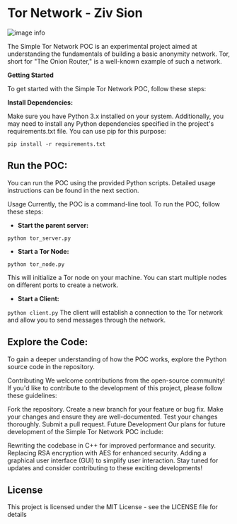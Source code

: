 # Tor Network - Ziv Sion

![image info](https://drawcartoonstyle.com/wp-content/uploads/2022/09/9-add-kawaii-blush-spots-to-the-onion-768x768.jpg)

The Simple Tor Network POC is an experimental project aimed at understanding the fundamentals of building a basic anonymity network. Tor, short for "The Onion Router," is a well-known example of such a network.

**Getting Started**

To get started with the Simple Tor Network POC, follow these steps:

**Install Dependencies:**

Make sure you have Python 3.x installed on your system. Additionally, you may need to install any Python dependencies specified in the project's requirements.txt file. You can use pip for this purpose:

`pip install -r requirements.txt`


## **Run the POC:**

You can run the POC using the provided Python scripts. Detailed usage instructions can be found in the next section.

Usage
Currently, the POC is a command-line tool. To run the POC, follow these steps:

- **Start the parent server:**

`python tor_server.py`

- **Start a Tor Node:**

`python tor_node.py`

This will initialize a Tor node on your machine. You can start multiple nodes on different ports to create a network.

- **Start a Client:**

`python client.py`
The client will establish a connection to the Tor network and allow you to send messages through the network.

## **Explore the Code:**

To gain a deeper understanding of how the POC works, explore the Python source code in the repository.

Contributing
We welcome contributions from the open-source community! If you'd like to contribute to the development of this project, please follow these guidelines:

Fork the repository.
Create a new branch for your feature or bug fix.
Make your changes and ensure they are well-documented.
Test your changes thoroughly.
Submit a pull request.
Future Development
Our plans for future development of the Simple Tor Network POC include:

Rewriting the codebase in C++ for improved performance and security.
Replacing RSA encryption with AES for enhanced security.
Adding a graphical user interface (GUI) to simplify user interaction.
Stay tuned for updates and consider contributing to these exciting developments!

## **License**

This project is licensed under the MIT License - see the LICENSE file for details
